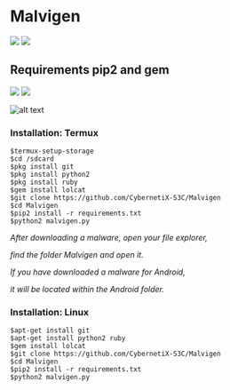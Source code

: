 # Malvigen 
![](https://img.shields.io/badge/Python-2.7/2.6-yellowgreen.svg)
![](https://img.shields.io/badge/version-1.1-brightgreen.svg)
## Requirements pip2 and gem
![](https://img.shields.io/badge/pip2-requests%20&%20tqdm-brightgreen.svg)
![](https://img.shields.io/badge/gem-lolcat-blue.svg)


![alt text](https://github.com/CybernetiX-S3C/Malvigen/blob/master/image/ss.png)

### Installation: Termux
```
$termux-setup-storage
$cd /sdcard
$pkg install git
$pkg install python2
$pkg install ruby
$gem install lolcat
$git clone https://github.com/CybernetiX-S3C/Malvigen
$cd Malvigen
$pip2 install -r requirements.txt
$python2 malvigen.py
```
*After downloading a malware, open your file explorer,*

*find the folder Malvigen and open it.*

*If you have downloaded a malware for Android,*

*it will be located within the Android folder.*
### Installation: Linux
```
$apt-get install git
$apt-get install python2 ruby
$gem install lolcat
$git clone https://github.com/CybernetiX-S3C/Malvigen
$cd Malvigen
$pip2 install -r requirements.txt
$python2 malvigen.py
```
